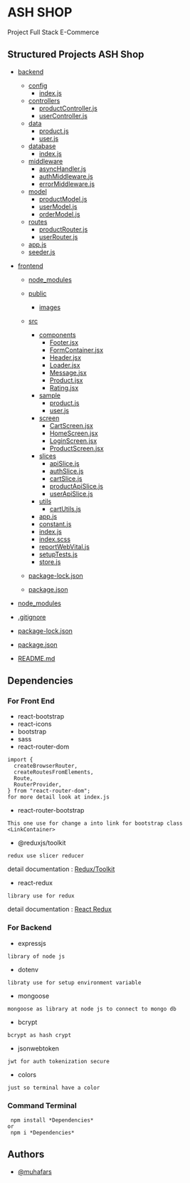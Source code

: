 # ASH SHOP

Project Full Stack E-Commerce

## Structured Projects ASH Shop

- [backend](./backend)

  - [config](./backend/config)
    - [index.js](./backend/config/index.js)
  - [controllers](./backend/controllers)
    - [productController.js](./backend/controllers/productController.js)
    - [userController.js](./backend/controllers/userController.js)
  - [data](./backend/data)
    - [product.js](./backend/data/product.js)
    - [user.js](./backend/data/user.js)
  - [database](./backend/database)
    - [index.js](./backend/database/index.js)
  - [middleware](./backend/middleware)
    - [asyncHandler.js](./backend/middleware/asyncHandler.js)
    - [authMiddleware.js](./backend/middleware/authMiddleware.js)
    - [errorMiddleware.js](./backend/middleware/errorMiddleware.js)
  - [model](./backend/model)
    - [productModel.js](./backend/model/productModel.js)
    - [userModel.js](./backend/model/userModel.js)
    - [orderModel.js](./backend/model/orderModel.js)
  - [routes](./backend/routes)
    - [productRouter.js](./backend/routes/productRouter.js)
    - [userRouter.js](./backend/routes/userRouter.js)
  - [app.js](./backend/app.js)
  - [seeder.js](./backend/seeder.js)

- [frontend](./frontend)

  - [node_modules](./frontend/node_modules)
  - [public](./frontend/public)
    - [images](./frontend/public/images)
  - [src](./frontend/src)

    - [components](./frontend/src/components)
      - [Footer.jsx](./frontend/src/components/Footer.jsx)
      - [FormContainer.jsx](./frontend/src/components/FormContainer.jsx)
      - [Header.jsx](./frontend/src/components/Header.jsx)
      - [Loader.jsx](./frontend/src/components/Loader.jsx)
      - [Message.jsx](./frontend/src/components/Header.jsx)
      - [Product.jsx](./frontend/src/components/Product.jsx)
      - [Rating.jsx](./frontend/src/components/Rating.jsx)
    - [sample](./frontend/src/sample)
      - [product.js](./frontend/src/sample/product.js)
      - [user.js](./frontend/src/sample/user.js)
    - [screen](./frontend/src/screen)
      - [CartScreen.jsx](./frontend/screen/CartScreen.jsx)
      - [HomeScreen.jsx](./frontend/screen/HomeScreen.jsx)
      - [LoginScreen.jsx](./frontend/screen/LoginScreen.jsx)
      - [ProductScreen.jsx](./frontend/screen/ProductScreen.jsx)
    - [slices](./frontend/src/slices)
      - [apiSlice.js](./frontend/slices/apiSlice.js)
      - [authSlice.js](./frontend/slices/authSlice.js)
      - [cartSlice.js](./frontend/slices/cartSlice.js)
      - [productApiSlice.js](./frontend/slices/productApiSlice.js)
      - [userApiSlice.js](./frontend/slices/userApiSlice.js)
    - [utils](./frontend/src/utils)
      - [cartUtils.js](./frontend/utils/cartUtils.js)
    - [app.js](./frontend/src/app.js)
    - [constant.js](./frontend/src/constant.js)
    - [index.js](./frontend/src/index.js)
    - [index.scss](./frontend/src/index.scss)
    - [reportWebVital.js](./frontend/src/reportWebVital.js)
    - [setupTests.js](./frontend/src/setupTests.js)
    - [store.js](./frontend/src/store.js)

  - [package-lock.json](./frontend/src/package-lock.json)
  - [package.json](./frontend/src/package.json)

- [node_modules](./node_modules)
- [.gitignore](./gitignore)
- [package-lock.json](./package-lock.json)
- [package.json](./package.json)
- [README.md](./README.md)

## Dependencies

### For Front End

- react-bootstrap
- react-icons
- bootstrap
- sass
- react-router-dom

```
import {
  createBrowserRouter,
  createRoutesFromElements,
  Route,
  RouterProvider,
} from "react-router-dom";
for more detail look at index.js
```

- react-router-bootstrap

```
This one use for change a into link for bootstrap class
<LinkContainer>
```

- @reduxjs/toolkit

```
redux use slicer reducer
```

detail documentation : [Redux/Toolkit ](https://redux-toolkit.js.org/)

- react-redux

```
library use for redux
```

detail documentation : [React Redux ](https://react-redux.js.org/)

### For Backend

- expressjs

```
library of node js
```

- dotenv

```
libraty use for setup environment variable
```

- mongoose

```
mongoose as library at node js to connect to mongo db
```

- bcrypt

```
bcrypt as hash crypt
```

- jsonwebtoken

```
jwt for auth tokenization secure
```

- colors

```
just so terminal have a color
```

### Command Terminal

```
 npm install *Dependencies*
or
 npm i *Dependencies*
```

## Authors

- [@muhafars](https://www.github.com/muhafars)

